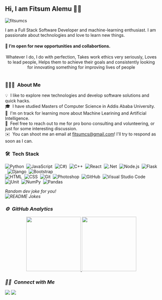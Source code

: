 ## Hi, I am Fitsum Alemu 👨‍💻

<p align="left"> <img src="https://komarev.com/ghpvc/?username=fitsumcs" alt="fitsumcs" /> </p>

I am a Full Stack Software Developer and machine-learning enthusiast. I am passionate about technologies and love to learn new things.

#### 🔭 I’m open for new opportunities and collabortions.

<p align="center">
Whatever I do, I do with perfection, Takes work ethics very seriously, Loves to lead people, Helps them to achieve their goals and consistently looking for innovating something for improving lives of people
<br><br>

### 👨🏻‍💻 &nbsp;About Me 

💡 &nbsp;I like to explore new technologies and develop software solutions and quick hacks.\
🎓 &nbsp;I have studied Masters of Computer Science in Addis Ababa University.\
🌱 &nbsp;I'm on track for learning more about Machine Learining and Artificial Intelligence.\
💬 &nbsp;Feel free to reach out to me for pro bono consulting and volunteering, or just for some interesting discussion.\
✉️ &nbsp;You can shoot me an email at fitsumcs@gmail.com! I'll try to respond as soon as I can.


### 🛠 &nbsp;Tech Stack

![Python](https://img.shields.io/badge/-Python-05122A?style=flat&logo=python)&nbsp;
![JavaScript](https://img.shields.io/badge/-JavaScript-05122A?style=flat&logo=javascript)&nbsp;
![C#](https://img.shields.io/badge/C%23-05122A?style=flat&logo=C%2B%2B&logoColor=00599C))&nbsp;
![C++](https://img.shields.io/badge/-C++-05122A?style=flat&logo=C%2B%2B&logoColor=00599C)&nbsp;
![React](https://img.shields.io/badge/-React-05122A?style=flat&logo=react)&nbsp;
 ![.Net](https://img.shields.io/badge/-.Net-05122A?style=flat&logo=node.js)&nbsp;
![Node.js](https://img.shields.io/badge/-Node.js-05122A?style=flat&logo=node.js)&nbsp;
![Flask](https://img.shields.io/badge/-Flask-05122A?style=flat&logo=flask)&nbsp;
![Django](https://img.shields.io/badge/-Django-05122A?style=flat&logo=django&logoColor=092E20)&nbsp;
![Bootstrap](https://img.shields.io/badge/-Bootstrap-05122A?style=flat&logo=bootstrap&logoColor=563D7C)\
![HTML](https://img.shields.io/badge/-HTML-05122A?style=flat&logo=HTML5)&nbsp;
![CSS](https://img.shields.io/badge/-CSS-05122A?style=flat&logo=CSS3&logoColor=1572B6)&nbsp;
![Git](https://img.shields.io/badge/-Git-05122A?style=flat&logo=git)&nbsp;
![Photoshop](https://img.shields.io/badge/-Photoshop-05122A?style=flat&logo=adobe-photoshop)&nbsp;
![GitHub](https://img.shields.io/badge/-GitHub-05122A?style=flat&logo=github)&nbsp;
![Visual Studio Code](https://img.shields.io/badge/-Visual%20Studio%20Code-05122A?style=flat&logo=visual-studio-code&logoColor=007ACC)&nbsp;
![jUnit](https://img.shields.io/badge/jUnit%20-%23150458.svg?&style=flat&logo=Java&logoColor=white)&nbsp;
![NumPy](https://img.shields.io/badge/numpy%20-%23013243.svg?&style=flat&logo=numpy&logoColor=white)&nbsp;
![Pandas](https://img.shields.io/badge/pandas%20-%23150458.svg?&style=flat&logo=pandas&logoColor=white)&nbsp;



<i>Random dev joke for you! <br>
<img align="center" src="https://readme-jokes.vercel.app/api?bgColor=%23073b4c&textColor=%2306d6a0&aColor=%2306d6a0&borderColor=%2306d6a0" alt="README Jokes">


### ⚙️ &nbsp;GitHub Analytics

<p align="center">
<a href="https://github.com/fitsumcs">
  <img height="180em" src="https://github-readme-stats-eight-theta.vercel.app/api?username=fitsumcs&show_icons=true&theme=algolia&include_all_commits=true&count_private=true"/>
  <img height="180em" src="https://github-readme-stats-ten-theta.vercel.app/api/top-langs/?username=fitsumcs&layout=compact&langs_count=8&theme=algolia"/>
</a>
</p>

### 🤝🏻 &nbsp;Connect with Me

<p align="center">

<a href="https://www.linkedin.com/in/fitsum-alemu-05b477b0/"><img src="https://img.shields.io/badge/-Fitsum%20Alemu%20D-0077B5?style=flat&logo=Linkedin&logoColor=white"/></a>
<a href="mailto:fitsumcs@gmail.com"><img src="https://img.shields.io/badge/-fitsumcs@gmail.com-D14836?style=flat&logo=Gmail&logoColor=white"/></a>
</p>


